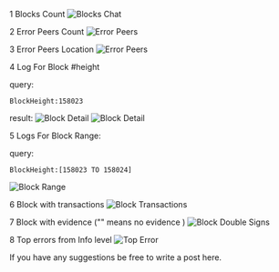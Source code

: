 1 Blocks Count
![Blocks Chat](https://discourse-cdn-sjc2.com/standard11/uploads/cosmos1/original/1X/cb34db8d99504213994be46b99f52923597a8298.png)

2 Error Peers Count
![Error Peers](https://discourse-cdn-sjc2.com/standard11/uploads/cosmos1/original/1X/71c4e5e5bbdb63442c2f49e43f27b109a418f051.png)

3 Error Peers Location
![Error Peers](https://discourse-cdn-sjc2.com/standard11/uploads/cosmos1/original/1X/ed175767b775e1b26f64297a90e83ac910a927d5.png)

4 Log For Block #height

query:

`` BlockHeight:158023 ``

result:
![Block Detail](https://discourse-cdn-sjc2.com/standard11/uploads/cosmos1/original/1X/4f2db8ce5e0223f6b8c3f27854df44207244fcc9.png)
![Block Detail](https://discourse-cdn-sjc2.com/standard11/uploads/cosmos1/optimized/1X/e18c98cc172e8a027905a96d69c1b67e2d3221b2_1_690x408.png)

5 Logs For Block Range:

query:

``BlockHeight:[158023 TO 158024]``

![Block Range](https://discourse-cdn-sjc2.com/standard11/uploads/cosmos1/original/1X/988de9801a6b854832caffdde57c86da374cd7ec.png)

6 Block with transactions
![Block Transactions](https://discourse-cdn-sjc2.com/standard11/uploads/cosmos1/original/1X/2fb2081560e610a2238e4a7a181a24dc7ed13cbd.png)

7 Block with evidence ("" means no evidence )
![Block Double Signs](https://discourse-cdn-sjc2.com/standard11/uploads/cosmos1/original/1X/96f5d34961b019c0a5dfb74bd11ee9e0510105f1.jpeg)

8 Top errors from Info level
![Top Error](https://discourse-cdn-sjc2.com/standard11/uploads/cosmos1/original/1X/8ad856b61c4d69431b39f30da5a451c5858070ef.png)


If you have any suggestions be free to write a post here.
